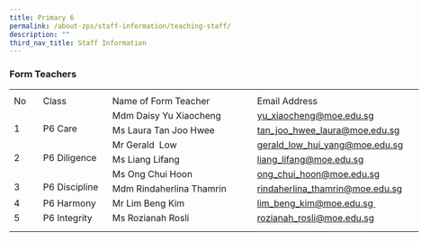```yaml
---
title: Primary 6
permalink: /about-zps/staff-information/teaching-staff/
description: ""
third_nav_title: Staff Information
---
```

###  **Form Teachers**
<table style="border-collapse:
 collapse;width:546pt" width="727" cellspacing="0" cellpadding="0" border="0"><colgroup><col style="mso-width-source:userset;mso-width-alt:1462;width:30pt" width="40"> <col style="mso-width-source:userset;mso-width-alt:4278;width:88pt" width="117"> <col style="mso-width-source:userset;mso-width-alt:10422;width:214pt" width="285"> <col style="mso-width-source:userset;mso-width-alt:10422;width:214pt" width="285"></colgroup><tbody><tr style="mso-height-source:userset;height:6.75pt" height="9"><td style="height:6.75pt;width:30pt" width="40" class="xl66" height="9"></td><td style="width:88pt" width="117"></td><td style="width:214pt" width="285"></td><td style="width:214pt" width="285" class="xl72"></td></tr><tr style="height:15.75pt" height="21"><td style="height:15.75pt;width:30pt" width="40" class="xl69" height="21">No</td><td style="border-left:none;width:88pt" width="117" class="xl68">Class</td><td style="border-left:none;width:214pt" width="285" class="xl68">Name of Form Teacher</td><td style="border-left:none" class="xl73">Email Address</td></tr><tr style="height:15.75pt" height="21"><td style="height:31.5pt;width:30pt" width="40" class="xl70" height="42" rowspan="2">
<br>1</td><td style="width:88pt" width="117" class="xl71" rowspan="2">
<br>P6 Care</td><td style="border-top:none" class="xl67">Mdm Daisy Yu Xiaocheng</td><td style="border-top:none;border-left:none" class="xl74"><a href="mailto:yu_xiaocheng@moe.edu.sg">yu_xiaocheng@moe.edu.sg</a></td></tr><tr style="height:15.75pt" height="21"><td style="height:15.75pt;border-top:none" class="xl67" height="21">Ms Laura Tan Joo Hwee</td><td style="border-top:none;border-left:none" class="xl74"><a href="mailto:tan_joo_hwee_laura@moe.edu.sg">tan_joo_hwee_laura@moe.edu.sg</a></td></tr><tr style="height:15.75pt" height="21"><td style="height:31.5pt;width:30pt" width="40" class="xl70" height="42" rowspan="2">
<br>2</td><td style="width:88pt" width="117" class="xl71" rowspan="2">
<br>P6 Diligence</td><td style="border-top:none" class="xl67">Mr Gerald<span style="mso-spacerun:yes">&nbsp; </span>Low</td><td style="border-top:none;border-left:none" class="xl74"><a href="mailto:gerald_low_hui_yang@moe.edu.sg">gerald_low_hui_yang@moe.edu.sg</a></td></tr><tr style="height:15.75pt" height="21"><td style="height:15.75pt;border-top:none" class="xl67" height="21">Ms Liang Lifang</td><td style="border-top:none;border-left:none" class="xl74"><a href="mailto:liang_lifang@moe.edu.sg">liang_lifang@moe.edu.sg</a></td></tr><tr style="height:15.75pt" height="21"><td style="height:31.5pt;width:30pt" width="40" class="xl70" height="42" rowspan="2">
<br>3</td><td style="width:88pt" width="117" class="xl71" rowspan="2">
<br>P6 Discipline</td><td style="border-top:none" class="xl67">Ms Ong Chui Hoon</td><td style="border-top:none;border-left:none" class="xl74"><a href="mailto:ong_chui_hoon@moe.edu.sg">ong_chui_hoon@moe.edu.sg</a></td></tr><tr style="height:15.75pt" height="21"><td style="height:15.75pt;border-top:none" class="xl67" height="21">Mdm Rindaherlina Thamrin</td><td style="border-top:none;border-left:none" class="xl74"><a href="mailto:rindaherlina_thamrin@moe.edu.sg">rindaherlina_thamrin@moe.edu.sg</a></td></tr><tr style="height:15.75pt" height="21"><td style="height:15.75pt;width:30pt" width="40" class="xl70" height="21">4</td><td style="width:88pt" width="117" class="xl71">P6 Harmony</td><td style="border-top:none" class="xl67">Mr Lim Beng Kim</td><td style="border-top:none;border-left:none" class="xl74"><a href="mailto:lim_beng_kim@moe.edu.sg">lim_beng_kim@moe.edu.sg&nbsp;</a></td></tr><tr style="mso-height-source:userset;height:15.75pt" height="21"><td style="height:15.75pt;width:30pt" width="40" class="xl70" height="21">5</td><td style="width:88pt" width="117" class="xl75">P6 Integrity<span style="mso-spacerun:yes">&nbsp;</span></td><td style="border-top:none;border-left:none" class="xl67">Ms Rozianah Rosli</td><td style="border-top:none;border-left:none" class="xl74"><a href="mailto:rozianah_rosli@moe.edu.sg">rozianah_rosli@moe.edu.sg</a></td></tr><tr style="mso-height-source:userset;height:7.5pt" height="10"><td style="height:7.5pt" class="xl66" height="10"></td><td></td><td></td><td class="xl72"></td></tr></tbody></table>